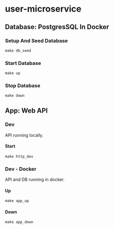 # user-microservice

## Database: PostgresSQL In Docker

### Setup And Seed Database
```cmd
make db_seed
```

### Start Database
```cmd
make up
```

### Stop Database
```cmd
make down
```

## App: Web API

### Dev
API running locally.
#### Start
```cmd
make http_dev
```

### Dev - Docker
API and DB running in docker.

#### Up
```cmd
make app_up
```

#### Down
```cmd
make app_down
```
